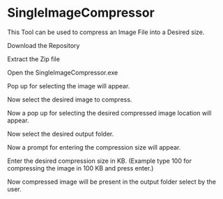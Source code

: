 # SingleImageCompressor
 This Tool can be used to compress an Image File into a Desired size.

Download the Repository 

Extract the Zip file

Open the SingleImageCompressor.exe

Pop up for selecting the image will appear.

Now select the desired image to compress.

Now a pop up for selecting the desired compressed image location will appear.

Now select the desired output folder.

Now a prompt for entering the compression size will appear.

Enter the desired compression size in KB.
(Example type 100 for compressing the image in 100 KB and press enter.)

Now compressed image will be present in the output folder select by the user.
